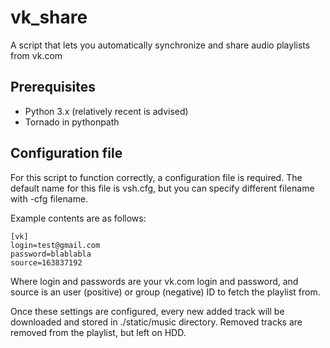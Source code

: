 # vk_share
A script that lets you automatically synchronize and share audio playlists from vk.com

## Prerequisites
- Python 3.x (relatively recent is advised)
- Tornado in pythonpath

## Configuration file
For this script to function correctly, a configuration file is required.
The default name for this file is vsh.cfg, but you can specify different
filename with -cfg filename.

Example contents are as follows:

```
[vk]
login=test@gmail.com
password=blablabla
source=163837192
```

Where login and passwords are your vk.com login and password, and source
is an user (positive) or group (negative) ID to fetch the playlist from.

Once these settings are configured, every new added track will be downloaded
and stored in ./static/music directory.
Removed tracks are removed from the playlist, but left on HDD.